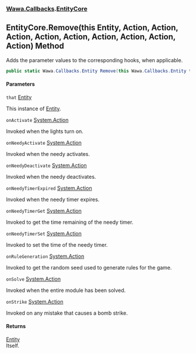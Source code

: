 ### [Wawa.Callbacks](Wawa.Callbacks.md 'Wawa.Callbacks').[EntityCore](EntityCore.md 'Wawa.Callbacks.EntityCore')

## EntityCore.Remove(this Entity, Action, Action, Action, Action, Action, Action, Action, Action, Action) Method

Adds the parameter values to the corresponding hooks, when applicable.

```csharp
public static Wawa.Callbacks.Entity Remove(this Wawa.Callbacks.Entity that, System.Action onActivate=null, System.Action onNeedyActivate=null, System.Action onNeedyDeactivate=null, System.Action onNeedyTimerExpired=null, System.Action onNeedyTimerGet=null, System.Action onNeedyTimerSet=null, System.Action onRuleGeneration=null, System.Action onSolve=null, System.Action onStrike=null);
```
#### Parameters

<a name='Wawa.Callbacks.EntityCore.Remove(thisWawa.Callbacks.Entity,System.Action,System.Action,System.Action,System.Action,System.Action,System.Action,System.Action,System.Action,System.Action).that'></a>

`that` [Entity](Entity.md 'Wawa.Callbacks.Entity')

This instance of [Entity](Entity.md 'Wawa.Callbacks.Entity').

<a name='Wawa.Callbacks.EntityCore.Remove(thisWawa.Callbacks.Entity,System.Action,System.Action,System.Action,System.Action,System.Action,System.Action,System.Action,System.Action,System.Action).onActivate'></a>

`onActivate` [System.Action](https://docs.microsoft.com/en-us/dotnet/api/System.Action 'System.Action')

Invoked when the lights turn on.

<a name='Wawa.Callbacks.EntityCore.Remove(thisWawa.Callbacks.Entity,System.Action,System.Action,System.Action,System.Action,System.Action,System.Action,System.Action,System.Action,System.Action).onNeedyActivate'></a>

`onNeedyActivate` [System.Action](https://docs.microsoft.com/en-us/dotnet/api/System.Action 'System.Action')

Invoked when the needy activates.

<a name='Wawa.Callbacks.EntityCore.Remove(thisWawa.Callbacks.Entity,System.Action,System.Action,System.Action,System.Action,System.Action,System.Action,System.Action,System.Action,System.Action).onNeedyDeactivate'></a>

`onNeedyDeactivate` [System.Action](https://docs.microsoft.com/en-us/dotnet/api/System.Action 'System.Action')

Invoked when the needy deactivates.

<a name='Wawa.Callbacks.EntityCore.Remove(thisWawa.Callbacks.Entity,System.Action,System.Action,System.Action,System.Action,System.Action,System.Action,System.Action,System.Action,System.Action).onNeedyTimerExpired'></a>

`onNeedyTimerExpired` [System.Action](https://docs.microsoft.com/en-us/dotnet/api/System.Action 'System.Action')

Invoked when the needy timer expires.

<a name='Wawa.Callbacks.EntityCore.Remove(thisWawa.Callbacks.Entity,System.Action,System.Action,System.Action,System.Action,System.Action,System.Action,System.Action,System.Action,System.Action).onNeedyTimerGet'></a>

`onNeedyTimerGet` [System.Action](https://docs.microsoft.com/en-us/dotnet/api/System.Action 'System.Action')

Invoked to get the time remaining of the needy timer.

<a name='Wawa.Callbacks.EntityCore.Remove(thisWawa.Callbacks.Entity,System.Action,System.Action,System.Action,System.Action,System.Action,System.Action,System.Action,System.Action,System.Action).onNeedyTimerSet'></a>

`onNeedyTimerSet` [System.Action](https://docs.microsoft.com/en-us/dotnet/api/System.Action 'System.Action')

Invoked to set the time of the needy timer.

<a name='Wawa.Callbacks.EntityCore.Remove(thisWawa.Callbacks.Entity,System.Action,System.Action,System.Action,System.Action,System.Action,System.Action,System.Action,System.Action,System.Action).onRuleGeneration'></a>

`onRuleGeneration` [System.Action](https://docs.microsoft.com/en-us/dotnet/api/System.Action 'System.Action')

Invoked to get the random seed used to generate rules for the game.

<a name='Wawa.Callbacks.EntityCore.Remove(thisWawa.Callbacks.Entity,System.Action,System.Action,System.Action,System.Action,System.Action,System.Action,System.Action,System.Action,System.Action).onSolve'></a>

`onSolve` [System.Action](https://docs.microsoft.com/en-us/dotnet/api/System.Action 'System.Action')

Invoked when the entire module has been solved.

<a name='Wawa.Callbacks.EntityCore.Remove(thisWawa.Callbacks.Entity,System.Action,System.Action,System.Action,System.Action,System.Action,System.Action,System.Action,System.Action,System.Action).onStrike'></a>

`onStrike` [System.Action](https://docs.microsoft.com/en-us/dotnet/api/System.Action 'System.Action')

Invoked on any mistake that causes a bomb strike.

#### Returns
[Entity](Entity.md 'Wawa.Callbacks.Entity')  
Itself.